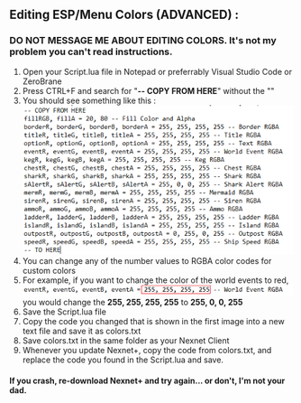## Editing ESP/Menu Colors (ADVANCED) :
### DO NOT MESSAGE ME ABOUT EDITING COLORS. It's not my problem you can't read instructions.
  1. Open your Script.lua file in Notepad or preferrably Visual Studio Code or ZeroBrane
  2. Press CTRL+F and search for "**-- COPY FROM HERE**" without the ""
  3. You should see something like this :  
    ![alt text](https://github.com/Izoee/NexnetPlus/blob/main/Resources/colorsCode.png?raw=true)
  4. You can change any of the number values to RGBA color codes for custom colors
  5. For example, if you want to change the color of the world events to red,  
    ![alt text](https://github.com/Izoee/NexnetPlus/blob/main/Resources/colorsCode2.png?raw=true)  
    you would change the **255, 255, 255, 255** to **255, 0, 0, 255**
  6. Save the Script.lua file
  7. Copy the code you changed that is shown in the first image into a new text file and save it as colors.txt
  8. Save colors.txt in the same folder as your Nexnet Client
  9. Whenever you update Nexnet+, copy the code from colors.txt, and replace the code you found in the Script.lua and save.

#### If you crash, re-download Nexnet+ and try again... or don't, I'm not your dad.
